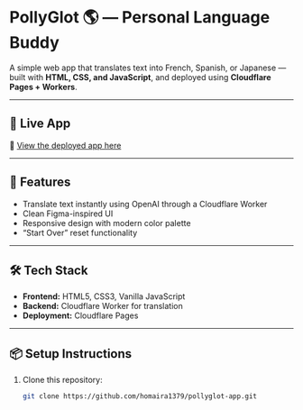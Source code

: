 # PollyGlot 🌎 — Personal Language Buddy

A simple web app that translates text into French, Spanish, or Japanese — built with **HTML, CSS, and JavaScript**, and deployed using **Cloudflare Pages + Workers**.

---

## 🚀 Live App
🔗 [View the deployed app here](https://pollyglot-v3.pages.dev/)

---

## 🧠 Features
- Translate text instantly using OpenAI through a Cloudflare Worker
- Clean Figma-inspired UI
- Responsive design with modern color palette
- “Start Over” reset functionality

---

## 🛠️ Tech Stack
- **Frontend:** HTML5, CSS3, Vanilla JavaScript  
- **Backend:** Cloudflare Worker for translation  
- **Deployment:** Cloudflare Pages  

---

## 📦 Setup Instructions
1. Clone this repository:
   ```bash
   git clone https://github.com/homaira1379/pollyglot-app.git
